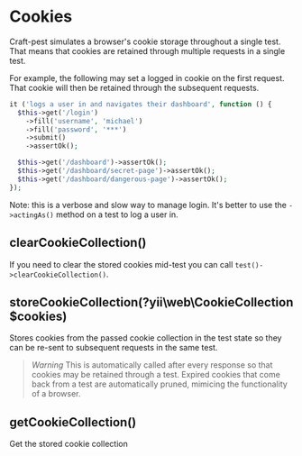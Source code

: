 # Cookies

Craft-pest simulates a browser's cookie storage throughout a single test. That
means that cookies are retained through multiple requests in a single test.

For example, the following may set a logged in cookie on the first request.
That cookie will then be retained through the subsequent requests.

```php
it ('logs a user in and navigates their dashboard', function () {
  $this->get('/login')
    ->fill('username', 'michael')
    ->fill('password', '***')
    ->submit()
    ->assertOk();

  $this->get('/dashboard')->assertOk();
  $this->get('/dashboard/secret-page')->assertOk();
  $this->get('/dashboard/dangerous-page')->assertOk();
});
```

Note: this is a verbose and slow way to manage login. It's better to use the
`->actingAs()` method on a test to log a user in.

## clearCookieCollection()
If you need to clear the stored cookies mid-test you can call
`test()->clearCookieCollection()`.

## storeCookieCollection(?yii\web\CookieCollection $cookies)
Stores cookies from the passed cookie collection in the test state
so they can be re-sent to subsequent requests in the same test.

> *Warning* This is automatically called after every response so that cookies
may be retained through a test. Expired cookies that come back from
a test are automatically pruned, mimicing the functionality of
a browser.

## getCookieCollection()
Get the stored cookie collection